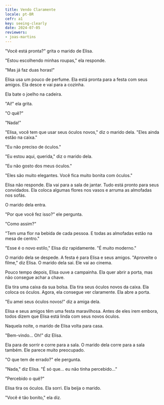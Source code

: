 ```yaml
---
title: Vendo Claramente
locale: pt-BR
cefr: a1
key: seeing-clearly
date: 2024-07-05
reviewers:
- joas-martins
---
```


"Você está pronta?" grita o marido de Elisa.

"Estou escolhendo minhas roupas," ela responde.

"Mas já faz duas horas!"

Elisa usa um pouco de perfume. Ela está pronta para a festa com seus amigos. Ela desce e vai para a cozinha.

Ela bate o joelho na cadeira.

"Ai!" ela grita.

"O quê?"

"Nada!"

"Elisa, você tem que usar seus óculos novos," diz o marido dela. "Eles ainda estão na caixa."

"Eu não preciso de óculos."

"Eu estou aqui, querida," diz o marido dela.

"Eu não gosto dos meus óculos."

"Eles são muito elegantes. Você fica muito bonita com óculos."

Elisa não responde. Ela vai para a sala de jantar. Tudo está pronto para seus convidados. Ela coloca algumas flores nos vasos e arruma as almofadas nos sofás.

O marido dela entra.

"Por que você fez isso?" ele pergunta.

"Como assim?"

"Tem uma flor na bebida de cada pessoa. E todas as almofadas estão na mesa de centro."

"Esse é o novo estilo," Elisa diz rapidamente. "É muito moderno."

O marido dela se despede. A festa é para Elisa e seus amigos. "Aproveite o filme," diz Elisa. O marido dela sai. Ele vai ao cinema.

Pouco tempo depois, Elisa ouve a campainha. Ela quer abrir a porta, mas não consegue achar a chave.

Ela tira uma caixa da sua bolsa. Ela tira seus óculos novos da caixa. Ela coloca os óculos. Agora, ela consegue ver claramente. Ela abre a porta.

"Eu amei seus óculos novos!" diz a amiga dela.

Elisa e seus amigos têm uma festa maravilhosa. Antes de eles irem embora, todos dizem que Elisa está linda com seus novos óculos.

Naquela noite, o marido de Elisa volta para casa.

"Bem-vindo... Oh!" diz Elisa.

Ela para de sorrir e corre para a sala. O marido dela corre para a sala também. Ele parece muito preocupado.

"O que tem de errado?" ele pergunta.

"Nada," diz Elisa. "É só que... eu não tinha percebido..."

"Percebido o quê?"

Elisa tira os óculos. Ela sorri. Ela beija o marido.

"Você é tão bonito," ela diz.